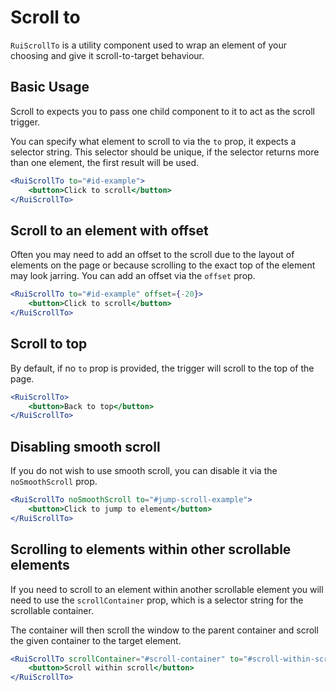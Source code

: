 # Scroll to
`RuiScrollTo` is a utility component used to wrap an element of your choosing and give it scroll-to-target behaviour.

## Basic Usage
Scroll to expects you to pass one child component to it to act as the scroll trigger. 

You can specify what element to scroll to via the `to` prop, it expects a selector string. This selector should be unique, if the selector returns more than one element, the first result will be used.

```jsx
<RuiScrollTo to="#id-example">
    <button>Click to scroll</button>
</RuiScrollTo>
```

## Scroll to an element with offset
Often you may need to add an offset to the scroll due to the layout of elements on the page or because scrolling to the exact top of the element may look jarring. You can add an offset via the `offset` prop. 

```jsx
<RuiScrollTo to="#id-example" offset={-20}>
    <button>Click to scroll</button>
</RuiScrollTo>
```

## Scroll to top
By default, if no `to` prop is provided, the trigger will scroll
to the top of the page.

```jsx
<RuiScrollTo>
    <button>Back to top</button>
</RuiScrollTo>
```

## Disabling smooth scroll
If you do not wish to use smooth scroll, you can disable it via the 
`noSmoothScroll` prop.

```jsx
<RuiScrollTo noSmoothScroll to="#jump-scroll-example">
    <button>Click to jump to element</button>
</RuiScrollTo>
```

## Scrolling to elements within other scrollable elements
If you need to scroll to an element within another scrollable element you will need to use the `scrollContainer` prop, which is a selector string for the scrollable container.

The container will then scroll the window to the parent container and scroll the given container to the target element.

```jsx
<RuiScrollTo scrollContainer="#scroll-container" to="#scroll-within-scroll-example">
    <button>Scroll within scroll</button>
</RuiScrollTo>
```
